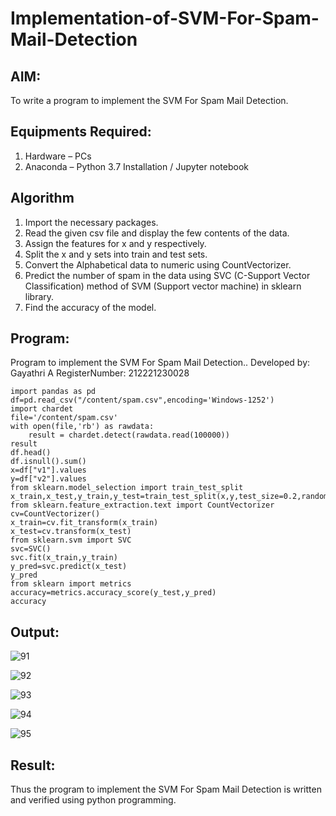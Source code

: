 # Implementation-of-SVM-For-Spam-Mail-Detection

## AIM:
To write a program to implement the SVM For Spam Mail Detection.

## Equipments Required:
1. Hardware – PCs
2. Anaconda – Python 3.7 Installation / Jupyter notebook

## Algorithm
1. Import the necessary packages.
2. Read the given csv file and display the few contents of the data.
3. Assign the features for x and y respectively.
4. Split the x and y sets into train and test sets.
5. Convert the Alphabetical data to numeric using CountVectorizer.
6. Predict the number of spam in the data using SVC (C-Support Vector Classification) method of SVM (Support vector machine) in sklearn library.
7. Find the accuracy of the model.

## Program:

Program to implement the SVM For Spam Mail Detection..
Developed by: Gayathri A
RegisterNumber:  212221230028
```
import pandas as pd
df=pd.read_csv("/content/spam.csv",encoding='Windows-1252')
import chardet
file='/content/spam.csv'
with open(file,'rb') as rawdata:
    result = chardet.detect(rawdata.read(100000))
result
df.head()
df.isnull().sum()
x=df["v1"].values
y=df["v2"].values
from sklearn.model_selection import train_test_split
x_train,x_test,y_train,y_test=train_test_split(x,y,test_size=0.2,random_state=0)
from sklearn.feature_extraction.text import CountVectorizer 
cv=CountVectorizer()
x_train=cv.fit_transform(x_train)
x_test=cv.transform(x_test)
from sklearn.svm import SVC
svc=SVC()
svc.fit(x_train,y_train)
y_pred=svc.predict(x_test)
y_pred
from sklearn import metrics
accuracy=metrics.accuracy_score(y_test,y_pred)
accuracy
```

## Output:

![91](https://user-images.githubusercontent.com/94154854/204571463-1e453570-6872-4e28-ba6c-3d2ab8144ed1.png)

![92](https://user-images.githubusercontent.com/94154854/204571519-93e60bd7-95b5-4e2e-b79a-860482856d71.png)

![93](https://user-images.githubusercontent.com/94154854/204571551-07db2999-0654-49d5-b036-ad154cba81d1.png)

![94](https://user-images.githubusercontent.com/94154854/204571574-1ff37ed5-0216-46d5-957b-52f23dcbebc0.png)

![95](https://user-images.githubusercontent.com/94154854/204571597-1c636be8-c6d3-4957-b290-91f1104f8b47.png)


## Result:
Thus the program to implement the SVM For Spam Mail Detection is written and verified using python programming.
